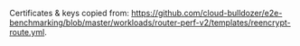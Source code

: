 Certificates & keys copied from: https://github.com/cloud-bulldozer/e2e-benchmarking/blob/master/workloads/router-perf-v2/templates/reencrypt-route.yml.

